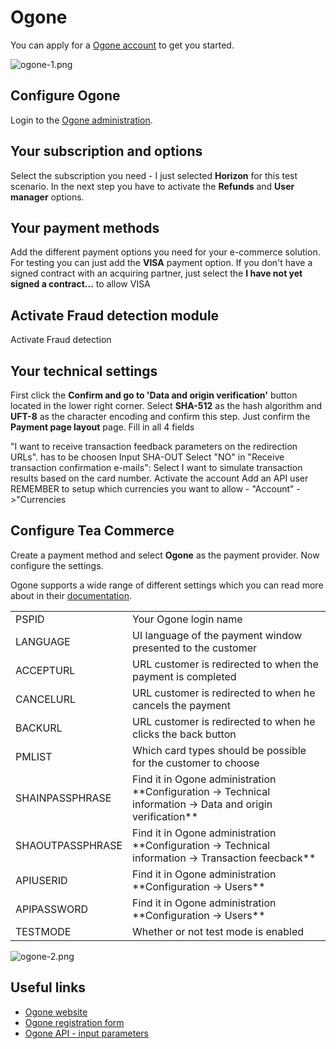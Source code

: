 # Ogone

You can apply for a [Ogone account](https://secure.ogone.com/ncol/test/new_account.asp?BRANDING=ogone&ISP=OBE&SubID=1&SOLPRO=&MODE=STD&ACountry=BE&Lang=1) to get you started.

![ogone-1.png](/img/97cca45-ogone-1.png)

## Configure Ogone

Login to the [Ogone administration](https://secure.ogone.com/ncol/test/frame_ogone.asp?BRANDING=ogone&ISP=OBE&SubID=1&SOLPRO=&MODE=STD&ACountry=BE&Lang=1).

## Your subscription and options

Select the subscription you need - I just selected **Horizon** for this test scenario. In the next step you have to activate the **Refunds** and **User manager** options.

## Your payment methods

Add the different payment options you need for your e-commerce solution. For testing you can just add the **VISA** payment option. If you don't have a signed contract with an acquiring partner, just select the **I have not yet signed a contract...** to allow VISA

## Activate Fraud detection module

Activate Fraud detection

## Your technical settings

First click the **Confirm and go to 'Data and origin verification'** button located in the lower right corner. Select **SHA-512** as the hash algorithm and **UFT-8** as the character encoding and confirm this step. Just confirm the **Payment page layout** page. Fill in all 4 fields

"I want to receive transaction feedback parameters on the redirection URLs". has to be choosen Input SHA-OUT Select "NO" in "Receive transaction confirmation e-mails": Select I want to simulate transaction results based on the card number. Activate the account Add an API user REMEMBER to setup which currencies you want to allow - "Account" ->"Currencies

## Configure Tea Commerce

Create a payment method and select **Ogone** as the payment provider. Now configure the settings.

Ogone supports a wide range of different settings which you can read more about in their [documentation](https://secure.ogone.com/ncol/Ogone_e-Com-ADV_EN.pdf).

<table>
	<tr>
		<td>PSPID</td>
		<td>Your Ogone login name</td>
	</tr>
	<tr>
		<td>LANGUAGE</td>
		<td>UI language of the payment window presented to the customer</td>
	</tr>
	<tr>
		<td>ACCEPTURL</td>
		<td>URL customer is redirected to when the payment is completed</td>
	</tr>
	<tr>
		<td>CANCELURL</td>
		<td>URL customer is redirected to when he cancels the payment</td>
	</tr>
	<tr>
		<td>BACKURL</td>
		<td>URL customer is redirected to when he clicks the back button</td>
	</tr>
	<tr>
		<td>PMLIST</td>
		<td>Which card types should be possible for the customer to choose</td>
	</tr>
	<tr>
		<td>SHAINPASSPHRASE</td>
		<td>Find it in Ogone administration
**Configuration -&gt; Technical information -&gt; Data and origin verification**</td>
	</tr>
	<tr>
		<td>SHAOUTPASSPHRASE</td>
		<td>Find it in Ogone administration
**Configuration -&gt; Technical information -&gt; Transaction feecback**</td>
	</tr>
	<tr>
		<td>APIUSERID</td>
		<td>Find it in Ogone administration
**Configuration -&gt; Users**</td>
	</tr>
	<tr>
		<td>APIPASSWORD</td>
		<td>Find it in Ogone administration
**Configuration -&gt; Users**</td>
	</tr>
	<tr>
		<td>TESTMODE</td>
		<td>Whether or not test mode is enabled</td>
	</tr>
</table>

![ogone-2.png](/img/c677800-ogone-2.png)

## Useful links

  * [Ogone website](http://www.ogone.com/)
  * [Ogone registration form](https://secure.ogone.com/ncol/test/new_account.asp?BRANDING=ogone&ISP=OBE&SubID=1&SOLPRO=&MODE=STD&ACountry=BE&Lang=1)
  * [Ogone API - input parameters](https://secure.ogone.com/ncol/Ogone_e-Com-ADV_EN.pdf)
